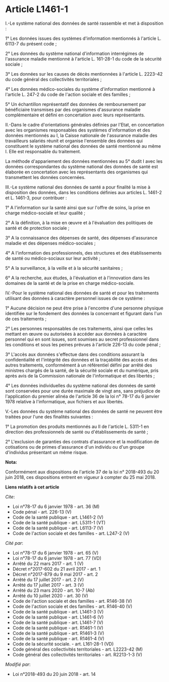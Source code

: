 # Article L1461-1

I.-Le système national des données de santé rassemble et met à disposition :

1° Les données issues des systèmes d'information mentionnés à l'article L. 6113-7 du présent code ;

2° Les données du système national d'information interrégimes de l'assurance maladie mentionné à l'article L. 161-28-1 du
code de la sécurité sociale ;

3° Les données sur les causes de décès mentionnées à l'article L. 2223-42 du code général des collectivités territoriales ;

4° Les données médico-sociales du système d'information mentionné à l'article L. 247-2 du code de l'action sociale et des
familles ;

5° Un échantillon représentatif des données de remboursement par bénéficiaire transmises par des organismes d'assurance
maladie complémentaire et défini en concertation avec leurs représentants.

II.-Dans le cadre d'orientations générales définies par l'Etat, en concertation avec les organismes responsables des systèmes
d'information et des données mentionnés au I, la Caisse nationale de l'assurance maladie des travailleurs salariés réunit et
organise l'ensemble des données qui constituent le système national des données de santé mentionné au même I. Elle est
responsable du traitement.

La méthode d'appariement des données mentionnées au 5° dudit I avec les données correspondantes du système national des
données de santé est élaborée en concertation avec les représentants des organismes qui transmettent les données concernées.

III.-Le système national des données de santé a pour finalité la mise à disposition des données, dans les conditions définies
aux articles L. 1461-2 et L. 1461-3, pour contribuer :

1° A l'information sur la santé ainsi que sur l'offre de soins, la prise en charge médico-sociale et leur qualité ;

2° A la définition, à la mise en œuvre et à l'évaluation des politiques de santé et de protection sociale ;

3° A la connaissance des dépenses de santé, des dépenses d'assurance maladie et des dépenses médico-sociales ;

4° A l'information des professionnels, des structures et des établissements de santé ou médico-sociaux sur leur activité ;

5° A la surveillance, à la veille et à la sécurité sanitaires ;

6° A la recherche, aux études, à l'évaluation et à l'innovation dans les domaines de la santé et de la prise en charge
médico-sociale.

IV.-Pour le système national des données de santé et pour les traitements utilisant des données à caractère personnel issues
de ce système :

1° Aucune décision ne peut être prise à l'encontre d'une personne physique identifiée sur le fondement des données la
concernant et figurant dans l'un de ces traitements ;

2° Les personnes responsables de ces traitements, ainsi que celles les mettant en œuvre ou autorisées à accéder aux données à
caractère personnel qui en sont issues, sont soumises au secret professionnel dans les conditions et sous les peines prévues
à l'article 226-13 du code pénal ;

3° L'accès aux données s'effectue dans des conditions assurant la confidentialité et l'intégrité des données et la
traçabilité des accès et des autres traitements, conformément à un référentiel défini par arrêté des ministres chargés de la
santé, de la sécurité sociale et du numérique, pris après avis de la Commission nationale de l'informatique et des libertés ;

4° Les données individuelles du système national des données de santé sont conservées pour une durée maximale de vingt ans,
sans préjudice de l'application du premier alinéa de l'article 36 de la loi n° 78-17 du 6 janvier 1978 relative à
l'informatique, aux fichiers et aux libertés.

V.-Les données du système national des données de santé ne peuvent être traitées pour l'une des finalités suivantes :

1° La promotion des produits mentionnés au II de l'article L. 5311-1 en direction des professionnels de santé ou
d'établissements de santé ;

2° L'exclusion de garanties des contrats d'assurance et la modification de cotisations ou de primes d'assurance d'un individu
ou d'un groupe d'individus présentant un même risque.

**Nota:**

Conformément aux dispositions de l'article 37 de la loi n° 2018-493 du 20 juin 2018, ces dispositions entrent en vigueur à
compter du 25 mai 2018.

**Liens relatifs à cet article**

_Cite_:

  - Loi n°78-17 du 6 janvier 1978 - art. 36 (M)
  - Code pénal - art. 226-13 (V)
  - Code de la santé publique - art. L1461-2 (V)
  - Code de la santé publique - art. L5311-1 (VT)
  - Code de la santé publique - art. L6113-7 (V)
  - Code de l'action sociale et des familles - art. L247-2 (V)

_Cité par_:

  - Loi n°78-17 du 6 janvier 1978 - art. 65 (V)
  - Loi n°78-17 du 6 janvier 1978 - art. 77 (VD)
  - Arrêté du 22 mars 2017 - art. 1 (V)
  - Décret n°2017-602 du 21 avril 2017 - art. 1
  - Décret n°2017-879 du 9 mai 2017 - art. 2
  - Arrêté du 17 juillet 2017 - art. 2 (V)
  - Arrêté du 17 juillet 2017 - art. 3 (V)
  - Arrêté du 23 mars 2020 - art. 10-7 (Ab)
  - Arrêté du 10 juillet 2020 - art. 30 (V)
  - Code de l'action sociale et des familles - art. R146-38 (V)
  - Code de l'action sociale et des familles - art. R146-40 (V)
  - Code de la santé publique - art. L1461-3 (V)
  - Code de la santé publique - art. L1461-6 (V)
  - Code de la santé publique - art. L1461-7 (V)
  - Code de la santé publique - art. R1461-1 (V)
  - Code de la santé publique - art. R1461-3 (V)
  - Code de la santé publique - art. R1461-4 (V)
  - Code de la sécurité sociale. - art. L161-28-1 (VD)
  - Code général des collectivités territoriales - art. L2223-42 (M)
  - Code général des collectivités territoriales - art. R2213-1-3 (V)

_Modifié par_:

  - Loi n°2018-493 du 20 juin 2018 - art. 14
